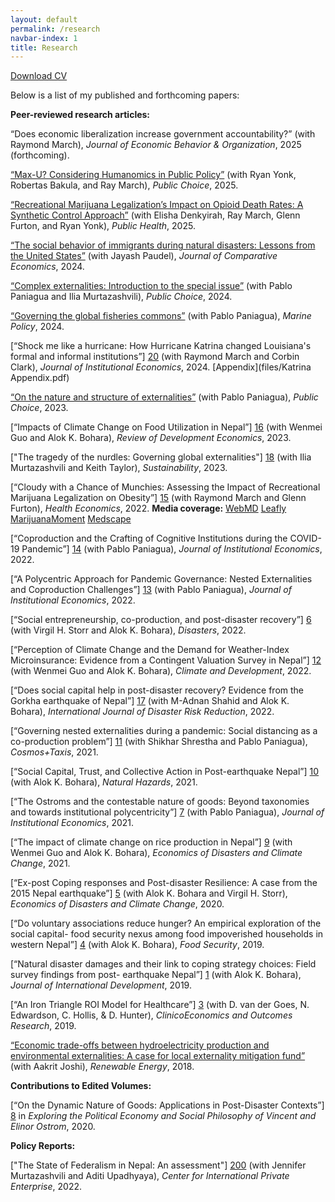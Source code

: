 ```yaml
---
layout: default
permalink: /research
navbar-index: 1
title: Research
---
```


 [Download CV](files/CV.pdf)

Below is a list of my published and forthcoming papers:

**Peer-reviewed research articles:** 

“Does economic liberalization increase government accountability?” (with Raymond March), *Journal of Economic Behavior & Organization*, 2025 (forthcoming). 

[“Max-U? Considering Humanomics in Public Policy”][21] (with Ryan Yonk, Robertas Bakula, and Ray March), *Public Choice*, 2025.

[“Recreational Marijuana Legalization’s Impact on Opioid Death Rates: A Synthetic Control Approach”][25] (with Elisha Denkyirah, Ray March, Glenn Furton, and Ryan Yonk), *Public Health*, 2025.

[“The social behavior of immigrants during natural disasters: Lessons from the United States”][23] (with Jayash Paudel), *Journal of Comparative Economics*, 2024.


[“Complex externalities: Introduction to the special issue”][24] (with Pablo Paniagua and Ilia Murtazashvili), *Public Choice*, 2024.

[“Governing the global fisheries commons”][22] (with Pablo Paniagua), *Marine Policy*, 2024. 

[“Shock me like a hurricane: How Hurricane Katrina changed Louisiana's formal and informal institutions”] [20] (with Raymond March and Corbin Clark), *Journal of Institutional Economics*, 2024. [Appendix](files/Katrina Appendix.pdf)

[“On the nature and structure of externalities”][19] (with Pablo Paniagua), *Public Choice*, 2023.

[“Impacts of Climate Change on Food Utilization in Nepal”] [16] (with Wenmei Guo and Alok K. Bohara), *Review of Development Economics*, 2023.

["The tragedy of the nurdles: Governing global externalities"] [18] (with Ilia Murtazashvili and Keith Taylor), *Sustainability*, 2023. 

[“Cloudy with a Chance of Munchies: Assessing the Impact of Recreational Marijuana Legalization on Obesity”] [15] (with Raymond March and Glenn Furton), *Health Economics*, 2022. **Media coverage:** [WebMD][100]   [Leafly][101] [MarijuanaMoment][102] [Medscape][103]

[“Coproduction and the Crafting of Cognitive Institutions during the COVID-19 Pandemic”] [14] (with Pablo Paniagua), *Journal of Institutional Economics*, 2022.

[“A Polycentric Approach for Pandemic Governance: Nested Externalities and Coproduction Challenges”] [13] (with Pablo Paniagua), *Journal of Institutional Economics*, 2022.

[“Social entrepreneurship, co-production, and post-disaster recovery”] [6] (with Virgil H. Storr and Alok K. Bohara), *Disasters*, 2022.

[“Perception of Climate Change and the Demand for Weather-Index Microinsurance: Evidence from a Contingent Valuation Survey in Nepal”] [12] (with Wenmei Guo and Alok K. Bohara), *Climate and Development*, 2022.

[“Does social capital help in post-disaster recovery? Evidence from the Gorkha earthquake of Nepal”] [17] (with M-Adnan Shahid and Alok K. Bohara), *International Journal of Disaster Risk Reduction*, 2022.

[“Governing nested externalities during a pandemic: Social distancing as a co-production problem”] [11] (with Shikhar Shrestha and Pablo Paniagua), *Cosmos+Taxis*, 2021.

[“Social Capital, Trust, and Collective Action in Post-earthquake Nepal”] [10] (with Alok K. Bohara), *Natural Hazards*, 2021.

[“The Ostroms and the contestable nature of goods: Beyond taxonomies and towards institutional polycentricity”] [7] (with Pablo Paniagua), *Journal of Institutional Economics*, 2021.

[“The impact of climate change on rice production in Nepal”] [9] (with Wenmei Guo and Alok K. Bohara), *Economics of Disasters and Climate Change*, 2021.

[“Ex-post Coping responses and Post-disaster Resilience: A case from the 2015 Nepal earthquake”] [5] (with Alok K. Bohara and Virgil H. Storr), *Economics of Disasters and Climate Change*, 2020.

[“Do voluntary associations reduce hunger? An empirical exploration of the social  capital- food security nexus among food impoverished households in western Nepal”] [4] (with Alok K. Bohara), *Food Security*, 2019.

[“Natural disaster damages and their link to coping strategy choices: Field survey findings from post- earthquake Nepal”] [1] (with Alok K. Bohara), *Journal of International Development*, 2019.

[“An Iron Triangle ROI Model for Healthcare”] [3] (with D. van der Goes, N. Edwardson, C. Hollis, & D. Hunter), *ClinicoEconomics and Outcomes Research*, 2019.

[“Economic trade-offs between hydroelectricity production and environmental externalities: A case for local externality mitigation fund”][2] (with Aakrit Joshi), *Renewable Energy*, 2018.

**Contributions to Edited Volumes:** 

[“On the Dynamic Nature of Goods: Applications in Post-Disaster Contexts”] [8] in *Exploring the Political Economy and Social Philosophy of Vincent and Elinor Ostrom*, 2020.

**Policy Reports:** 

["The State of Federalism in Nepal: An assessment"] [200] (with Jennifer Murtazashvili and Aditi Upadhyaya), *Center for International Private Enterprise*, 2022.

[1]: https://doi.org/10.1002/jid.3406
[2]: https://doi.org/10.1016/j.renene.2018.06.009
[3]: https://doi.org/10.2147/CEOR.S130623
[4]: https://doi.org/10.1007/s12571-019-00907-0
[5]: https://doi.org/10.1007/s41885-020-00064-1
[6]: https://doi.org/10.1111/disa.12454
[7]: https://doi.org/10.1017/S1744137420000338
[8]: https://books.google.com/books?hl=en&lr=&id=E2vsDwAAQBAJ&oi=fnd&pg=PA3&ots=rGTKi7MRy4&sig=bnAIzztsbe5cmY3krMCmJYRZwQo#v=onepage&q&f=false
[9]: https://doi.org/10.1007/s41885-020-00079-8
[10]: https://doi.org/10.1007/s11069-020-04363-4
[11]: https://cosmosandtaxis.files.wordpress.com/2021/05/rayamajhee_et_al_ct_vol9_iss_5_6.pdf
[12]: https://doi.org/10.1080/17565529.2021.1949574
[13]: https://doi.org/10.1017/S1744137421000795
[14]: https://doi.org/10.1017/S1744137422000078
[15]: https://doi.org/10.1002/hec.4598
[16]: http://doi.org/10.1111/rode.12953
[17]: https://doi.org/10.1016/j.ijdrr.2022.103359
[18]: https://doi.org/10.3390/su15097031
[19]: https://doi.org/10.1007/s11127-023-01098-1
[20]: https://doi.org/10.1017/S1744137423000267
[21]: https://doi.org/10.1007/s11127-024-01218-5
[22]: https://doi.org/10.1016/j.marpol.2024.106182
[23]: https://doi.org/10.1016/j.jce.2024.06.005
[24]: https://doi.org/10.1007/s11127-024-01176-y
[25]: https://doi.org/10.1016/j.puhe.2024.12.047
[100]:https://www.webmd.com/mental-health/addiction/news/20221013/could-pot-prevent-pot-belly-research-cannabis?fbclid=IwAR1hr4-fG-pLR3syYG_dBfun2H4FwiHq4NcRTEC0pYHR95XTacGtDYPv_wg
[101]:https://www.leafly.com/news/health/cloudy-with-a-chance-of-munchies-study-ties-legal-cannabis-to-lower-obesity-rates?fbclid=IwAR0pYH3TNE5fV2XrbaETs3J4crRR93v7FOxQIxepSgbeFG4XFLTFKzBcUks
[102]:https://www.marijuanamoment.net/despite-the-munchies-marijuana-legalization-is-tied-to-lower-obesity-rates-stereotype-busting-study-finds/?fbclid=IwAR35SUK9xHNf9t6c4DMNod0LMNQVCfOvyKBWZLfDVGLnmdn_2wRuM99Wl5U
[103]:https://www.medscape.com/viewarticle/982436
[200]: https://www.cipe.org/wp-content/uploads/2022/11/THE-STATE-OF-FEDERALISM-IN-NEPAL_2022.pdf
